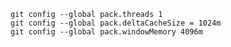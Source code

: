 
    git config --global pack.threads 1
    git config --global pack.deltaCacheSize = 1024m 
    git config --global pack.windowMemory 4096m 

